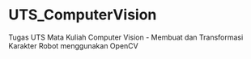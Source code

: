 # UTS_ComputerVision
Tugas UTS Mata Kuliah Computer Vision - Membuat dan Transformasi Karakter Robot menggunakan OpenCV
